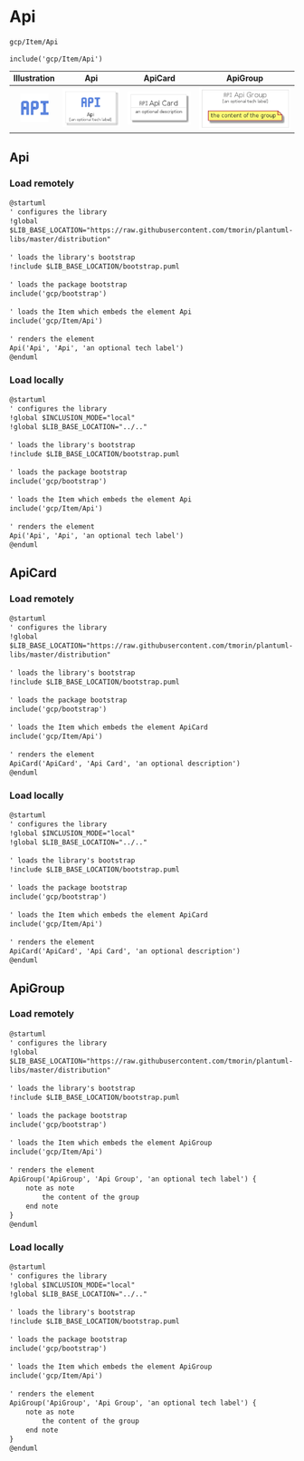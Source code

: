# Api


```text
gcp/Item/Api
```

```text
include('gcp/Item/Api')
```



| Illustration | Api | ApiCard | ApiGroup |
| :---: | :---: | :---: | :---: |
| ![illustration for Illustration](../../gcp/Item/Api.png) | ![illustration for Api](../../gcp/Item/Api.Local.png) | ![illustration for ApiCard](../../gcp/Item/ApiCard.Local.png) | ![illustration for ApiGroup](../../gcp/Item/ApiGroup.Local.png) |




## Api

### Load remotely
```plantuml
@startuml
' configures the library
!global $LIB_BASE_LOCATION="https://raw.githubusercontent.com/tmorin/plantuml-libs/master/distribution"

' loads the library's bootstrap
!include $LIB_BASE_LOCATION/bootstrap.puml

' loads the package bootstrap
include('gcp/bootstrap')

' loads the Item which embeds the element Api
include('gcp/Item/Api')

' renders the element
Api('Api', 'Api', 'an optional tech label')
@enduml
```

### Load locally
```plantuml
@startuml
' configures the library
!global $INCLUSION_MODE="local"
!global $LIB_BASE_LOCATION="../.."

' loads the library's bootstrap
!include $LIB_BASE_LOCATION/bootstrap.puml

' loads the package bootstrap
include('gcp/bootstrap')

' loads the Item which embeds the element Api
include('gcp/Item/Api')

' renders the element
Api('Api', 'Api', 'an optional tech label')
@enduml
```

## ApiCard

### Load remotely
```plantuml
@startuml
' configures the library
!global $LIB_BASE_LOCATION="https://raw.githubusercontent.com/tmorin/plantuml-libs/master/distribution"

' loads the library's bootstrap
!include $LIB_BASE_LOCATION/bootstrap.puml

' loads the package bootstrap
include('gcp/bootstrap')

' loads the Item which embeds the element ApiCard
include('gcp/Item/Api')

' renders the element
ApiCard('ApiCard', 'Api Card', 'an optional description')
@enduml
```

### Load locally
```plantuml
@startuml
' configures the library
!global $INCLUSION_MODE="local"
!global $LIB_BASE_LOCATION="../.."

' loads the library's bootstrap
!include $LIB_BASE_LOCATION/bootstrap.puml

' loads the package bootstrap
include('gcp/bootstrap')

' loads the Item which embeds the element ApiCard
include('gcp/Item/Api')

' renders the element
ApiCard('ApiCard', 'Api Card', 'an optional description')
@enduml
```

## ApiGroup

### Load remotely
```plantuml
@startuml
' configures the library
!global $LIB_BASE_LOCATION="https://raw.githubusercontent.com/tmorin/plantuml-libs/master/distribution"

' loads the library's bootstrap
!include $LIB_BASE_LOCATION/bootstrap.puml

' loads the package bootstrap
include('gcp/bootstrap')

' loads the Item which embeds the element ApiGroup
include('gcp/Item/Api')

' renders the element
ApiGroup('ApiGroup', 'Api Group', 'an optional tech label') {
    note as note
        the content of the group
    end note
}
@enduml
```

### Load locally
```plantuml
@startuml
' configures the library
!global $INCLUSION_MODE="local"
!global $LIB_BASE_LOCATION="../.."

' loads the library's bootstrap
!include $LIB_BASE_LOCATION/bootstrap.puml

' loads the package bootstrap
include('gcp/bootstrap')

' loads the Item which embeds the element ApiGroup
include('gcp/Item/Api')

' renders the element
ApiGroup('ApiGroup', 'Api Group', 'an optional tech label') {
    note as note
        the content of the group
    end note
}
@enduml
```

